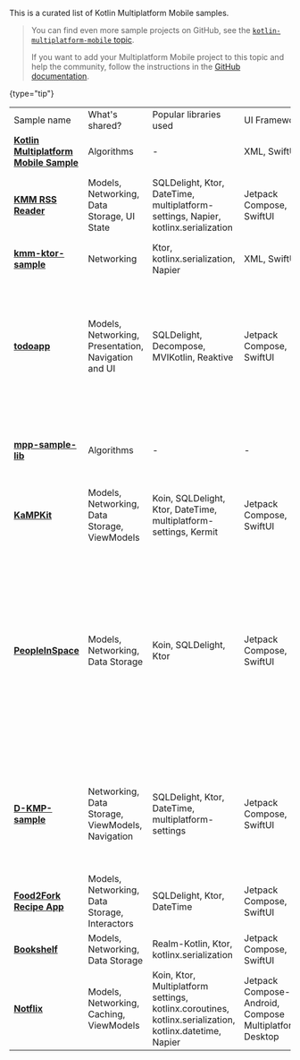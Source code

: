 [//]: # (title: 样例)

This is a curated list of Kotlin Multiplatform Mobile samples.

> You can find even more sample projects on GitHub, see the [`kotlin-multiplatform-mobile` topic](https://github.com/topics/kotlin-multiplatform-mobile).
>
> If you want to add your Multiplatform Mobile project to this topic and help the community,
> follow the instructions in the [GitHub documentation](https://docs.github.com/en/repositories/managing-your-repositorys-settings-and-features/customizing-your-repository/classifying-your-repository-with-topics#adding-topics-to-your-repository).
>
{type="tip"}

<table>
  <tr>
    <td>Sample name</td>
    <td>What's shared?</td>
    <td>Popular libraries used</td>
    <td>UI Framework</td>
    <td>iOS integration</td>
    <td>Platform APIs</td>
    <td>Tests</td>
    <td>Features</td>
  </tr>
  <tr>
    <td>
      <strong><a href="https://github.com/Kotlin/kmm-basic-sample">Kotlin Multiplatform Mobile Sample</a></strong>
    </td>
    <td>Algorithms</td>
    <td>-</td>
    <td>XML, SwiftUI</td>
    <td>Xcode build phases</td>
    <td>✅</td>
    <td>-</td>
    <td>
      <list>
        <li><code>expect</code>/<code>actual</code> declarations</li>
      </list>
    </td>
  </tr>
  <tr>
    <td>
      <strong><a href="https://github.com/Kotlin/kmm-production-sample">KMM RSS Reader</a></strong>
    </td>
    <td>Models, Networking, Data Storage, UI State</td>
    <td>SQLDelight, Ktor, DateTime, multiplatform-settings, Napier, kotlinx.serialization</td>
    <td>Jetpack Compose, SwiftUI</td>
    <td>Xcode build phases</td>
    <td>✅</td>
    <td>-</td>
    <td>
      <list>
        <li>Redux for sharing UI State</li>
        <li>Published to Google Play and App Store</li>
      </list>
    </td>
  </tr>
  <tr>
    <td>
      <strong><a href="https://github.com/KaterinaPetrova/kmm-ktor-sample">kmm-ktor-sample</a></strong>
    </td>
    <td>Networking</td>
    <td>Ktor, kotlinx.serialization, Napier</td>
    <td>XML, SwiftUI</td>
    <td>Xcode build phases</td>
    <td>-</td>
    <td>-</td>
    <td>
      <list>
        <li><a href="https://www.youtube.com/watch?v=_Q62iJoNOfg%26list=PLlFc5cFwUnmy_oVc9YQzjasSNoAk4hk_C%26index=2">Video tutorial</a></li>
      </list>
    </td>
  </tr>
  <tr>
    <td><strong><a href="https://github.com/JetBrains/compose-jb/tree/master/examples/todoapp">todoapp</a></strong></td>
    <td>Models, Networking, Presentation, Navigation and UI </td>
    <td>SQLDelight, Decompose, MVIKotlin, Reaktive</td>
    <td>Jetpack Compose, SwiftUI</td>
    <td>Xcode build phases</td>
    <td>-</td>
    <td>✅</td>
    <td>
      <list>
        <li>99% of the code is shared</li>
        <li>MVI architectural pattern</li>
        <li>Shared UI across Android, Desktop and Web via <a href="https://www.jetbrains.com/lp/compose-mpp/">Compose Multiplatform</a></li>
      </list>
    </td>
  </tr>
  <tr>
    <td>
      <strong><a href="https://github.com/KaterinaPetrova/mpp-sample-lib">mpp-sample-lib</a></strong>
    </td>
    <td>Algorithms</td>
    <td>-</td>
    <td>-</td>
    <td>-</td>
    <td>✅</td>
    <td>-</td>
    <td>
      <list>
        <li>Demonstrates how to create a multiplatform library (<a href="https://dev.to/kathrinpetrova/series/11926">tutorial</a>)</li>
      </list>
    </td>
  </tr>
  <tr>
    <td>
      <strong><a href="https://github.com/touchlab/KaMPKit">KaMPKit</a></strong>
    </td>
    <td>Models, Networking, Data Storage, ViewModels</td>
    <td>Koin, SQLDelight, Ktor, DateTime, multiplatform-settings, Kermit</td>
    <td>Jetpack Compose, SwiftUI</td>
    <td>CocoaPods</td>
    <td>-</td>
    <td>✅</td>
    <td>-</td>
  </tr>
  <tr>
    <td>
      <strong><a href="https://github.com/joreilly/PeopleInSpace">PeopleInSpace</a></strong>
    </td>
    <td>Models, Networking, Data Storage</td>
    <td>Koin, SQLDelight, Ktor</td>
    <td>Jetpack Compose, SwiftUI</td>
    <td>CocoaPods, Swift Packages</td>
    <td>-</td>
    <td>✅</td>
    <td>
      <p>Target list:</p>
      <list>
        <li>Android Wear OS</li>
        <li>iOS</li>
        <li>watchOS</li>
        <li>macOS Desktop (Compose for Desktop)</li>
        <li>Web (Compose for Web)</li>
        <li>Web (Kotlin/JS + React Wrapper)</li>
        <li>JVM</li>
      </list>
    </td>
  </tr>
  <tr>
    <td>
      <strong><a href="https://github.com/dbaroncelli/D-KMP-sample">D-KMP-sample</a></strong>
    </td>
    <td>Networking, Data Storage, ViewModels, Navigation</td>
    <td>SQLDelight, Ktor, DateTime, multiplatform-settings</td>
    <td>Jetpack Compose, SwiftUI</td>
    <td>Xcode build phases</td>
    <td>-</td>
    <td>✅</td>
    <td>
      <list>
        <li>Implements the MVI pattern and the unidirectional data flow</li>
        <li>Uses Kotlin's StateFlow to trigger UI layer recompositions</li>
      </list>
    </td>
  </tr>
  <tr>
    <td>
      <strong><a href="https://github.com/mitchtabian/Food2Fork-KMM">Food2Fork Recipe App</a></strong>
    </td>
    <td>Models, Networking, Data Storage, Interactors</td>
    <td>SQLDelight, Ktor, DateTime</td>
    <td>Jetpack Compose, SwiftUI</td>
    <td>CocoaPods</td>
    <td>-</td>
    <td>-</td>
    <td>-</td>
  </tr>
  <tr>
    <td>
      <strong><a href="https://github.com/realm/realm-kotlin-samples/tree/main/Bookshelf">Bookshelf</a></strong>
    </td>
    <td>Models, Networking, Data Storage</td>
    <td>Realm-Kotlin, Ktor, kotlinx.serialization</td>
    <td>Jetpack Compose, SwiftUI</td>
    <td>CocoaPods</td>
    <td>-</td>
    <td>-</td>
    <td>
      <list>
        <li> Uses <a href="https://realm.io/">Realm</a> for data persistence </li>
      </list>
    </td>
  </tr>
  <tr>
    <td>
      <strong><a href="https://github.com/VictorKabata/Notflix">Notflix</a></strong>
    </td>
    <td>Models, Networking, Caching, ViewModels</td>
    <td>Koin, Ktor, Multiplatform settings, kotlinx.coroutines, kotlinx.serialization, kotlinx.datetime, Napier</td>
    <td>Jetpack Compose-Android, Compose Multiplatform-Desktop</td>
    <td>-</td>
    <td>✅</td>
    <td>-</td>
    <td>
      <list>
        <li>Modular architecture</li>
        <li>Runs on desktop</li>
        <li>Sharing viewmodel</li>
      </list>
    </td>
  </tr>
</table>
